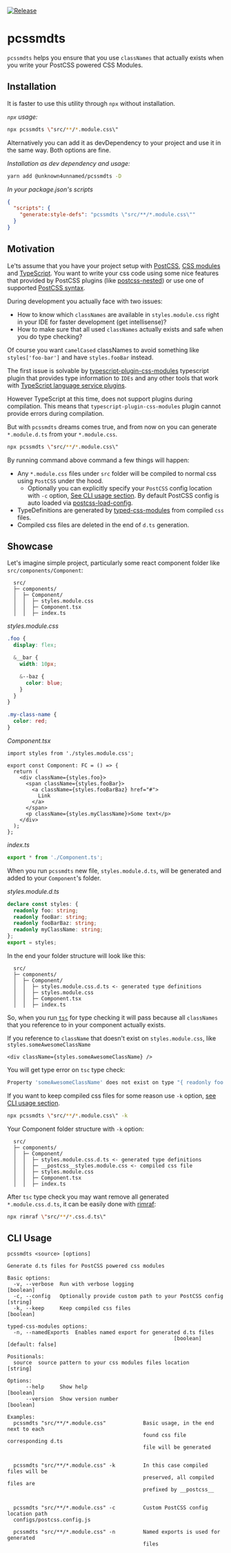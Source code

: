[![Release](https://github.com/unknown4unnamed/pcssmdts/actions/workflows/push.yaml/badge.svg?branch=main)](https://github.com/unknown4unnamed/pcssmdts/actions/workflows/push.yaml)

# pcssmdts

`pcssmdts` helps you ensure that you use `classNames` that actually exists when you write your PostCSS powered CSS Modules.

## Installation

It is faster to use this utility through `npx` without installation.

_`npx` usage:_

```sh
npx pcssmdts \"src/**/*.module.css\"
```

Alternatively you can add it as devDependency to your project and use it in the same way. Both options are fine.

_Installation as dev dependency and usage:_

```sh
yarn add @unknown4unnamed/pcssmdts -D
```

_In your package.json's scripts_

```json
{
  "scripts": {
    "generate:style-defs": "pcssmdts \"src/**/*.module.css\""
  }
}
```

## Motivation

Le'ts assume that you have your project setup with [PostCSS](https://github.com/postcss/postcss), [CSS modules](https://github.com/css-modules/css-modules) and [TypeScript](https://www.typescriptlang.org/). You want to write your css code using some nice features that provided by PostCSS plugins (like [postcss-nested](https://github.com/postcss/postcss-nested)) or use one of supported [PostCSS syntax](https://github.com/postcss/postcss#syntaxes).

During development you actually face with two issues:

- How to know which `classNames` are available in `styles.module.css` right in your IDE for faster development (get intellisense)?
- How to make sure that all used `classNames` actually exists and safe when you do type checking?

Of course you want `camelCased` classNames to avoid something like `styles['foo-bar']` and have `styles.fooBar` instead.

The first issue is solvable by [typescript-plugin-css-modules](https://www.npmjs.com/package/typescript-plugin-css-modules) typescript plugin that provides type information to `IDEs` and any other tools that work with [TypeScript language service plugins](https://github.com/microsoft/TypeScript/wiki/Writing-a-Language-Service-Plugin#whats-a-language-service-plugin).

However TypeScript at this time, does not support plugins during compilation. This means that `typescript-plugin-css-modules` plugin cannot provide errors during compilation.

But with `pcssmdts` dreams comes true, and from now on you can generate `*.module.d.ts` from your `*.module.css`.

```sh
npx pcssmdts \"src/**/*.module.css\"
```

By running command above command a few things will happen:

- Any `*.module.css` files under `src` folder will be compiled to normal css using `PostCSS` under the hood.
  - Optionally you can explicitly specify your `PostCSS` config location with `-c` option, [See CLI usage section](#cli-usage). By default PostCSS config is auto loaded via [postcss-load-config](https://github.com/postcss/postcss-load-config).
- TypeDefinitions are generated by [typed-css-modules](https://www.npmjs.com/package/typed-css-modules) from compiled `css` files.
- Compiled css files are deleted in the end of `d.ts` generation.

## Showcase

Let's imagine simple project, particularly some react component folder like `src/components/Component`:

```
  src/
  ├─ components/
  │  ├─ Component/
  │  │  ├─ styles.module.css
  │  │  ├─ Component.tsx
  │  │  ├─ index.ts
```

_styles.module.css_

```css
.foo {
  display: flex;

  &__bar {
    width: 10px;

    &--baz {
      color: blue;
    }
  }
}

.my-class-name {
  color: red;
}
```

_Component.tsx_

```tsx
import styles from './styles.module.css';

export const Component: FC = () => {
  return (
    <div className={styles.foo}>
      <span className={styles.fooBar}>
        <a className={styles.fooBarBaz} href="#">
          Link
        </a>
      </span>
      <p className={styles.myClassName}>Some text</p>
    </div>
  );
};
```

_index.ts_

```ts
export * from './Component.ts';
```

When you run `pcssmdts` new file, `styles.module.d.ts`, will be generated and added to your `Component`'s folder.

_styles.module.d.ts_

```ts
declare const styles: {
  readonly foo: string;
  readonly fooBar: string;
  readonly fooBarBaz: string;
  readonly myClassName: string;
};
export = styles;
```

In the end your folder structure will look like this:

```
  src/
  ├─ components/
  │  ├─ Component/
  │  │  ├─ styles.module.css.d.ts <- generated type definitions
  │  │  ├─ styles.module.css
  │  │  ├─ Component.tsx
  │  │  ├─ index.ts
```

So, when you run [`tsc`](https://www.typescriptlang.org/docs/handbook/compiler-options.html) for type checking it will pass because all `classNames` that you reference to in your component actually exists.

If you reference to `className` that doesn't exist on `styles.module.css`, like `styles.someAwesomeClassName`

```tsx
<div className={styles.someAwesomeClassName} />
```

You will get type error on `tsc` type check:

```sh
Property 'someAwesomeClassName' does not exist on type "{ readonly foo: string; readonly fooBar: string; readonly fooBarBaz: string; readonly myClassName: string; }"
```

If you want to keep compiled css files for some reason use `-k` option, [see CLI usage section](#cli-usage).

```sh
npx pcssmdts \"src/**/*.module.css\" -k
```

Your Component folder structure with `-k` option:

```
  src/
  ├─ components/
  │  ├─ Component/
  │  │  ├─ styles.module.css.d.ts <- generated type definitions
  │  │  ├─ __postcss__styles.module.css <- compiled css file
  │  │  ├─ styles.module.css
  │  │  ├─ Component.tsx
  │  │  ├─ index.ts
```

After `tsc` type check you may want remove all generated `*.module.css.d.ts`, it can be easily done with [rimraf](https://www.npmjs.com/package/rimraf):

```sh
npx rimraf \"src/**/*.css.d.ts\"
```

## CLI Usage

```
pcssmdts <source> [options]

Generate d.ts files for PostCSS powered css modules

Basic options:
  -v, --verbose  Run with verbose logging                              [boolean]
  -c, --config   Optionally provide custom path to your PostCSS config  [string]
  -k, --keep     Keep compiled css files                               [boolean]

typed-css-modules options:
  -n, --namedExports  Enables named export for generated d.ts files
                                                      [boolean] [default: false]

Positionals:
  source  source pattern to your css modules files location             [string]

Options:
      --help     Show help                                             [boolean]
      --version  Show version number                                   [boolean]

Examples:
  pcssmdts "src/**/*.module.css"            Basic usage, in the end next to each
                                            found css file corresponding d.ts
                                            file will be generated


  pcssmdts "src/**/*.module.css" -k         In this case compiled files will be
                                            preserved, all compiled files are
                                            prefixed by __postcss__


  pcssmdts "src/**/*.module.css" -c         Custom PostCSS config location path
  configs/postcss.config.js

  pcssmdts "src/**/*.module.css" -n         Named exports is used for generated
                                            files
```
